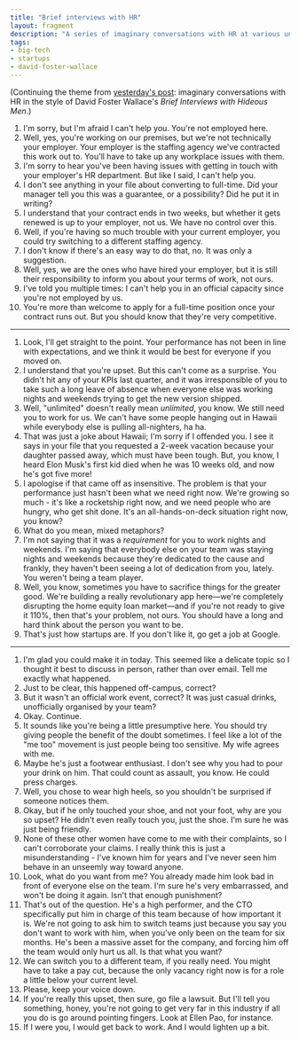 ```yaml
---
title: "Brief interviews with HR"
layout: fragment
description: "A series of imaginary conversations with HR at various unnamed tech companies."
tags:
- big-tech
- startups
- david-foster-wallace
---
```


(Continuing the theme from [yesterday's post](/posts/fragments-60): imaginary conversations with HR in the style of David Foster Wallace's _Brief Interviews with Hideous Men_.)

1. I'm sorry, but I'm afraid I can't help you. You're not employed here.
2. Well, yes, you're working on our premises, but we're not technically your employer. Your employer is the staffing agency we've contracted this work out to. You'll have to take up any workplace issues with them.
3. I'm sorry to hear you've been having issues with getting in touch with your employer's HR department. But like I said, I can't help you.
4. I don't see anything in your file about converting to full-time. Did your manager tell you this was a guarantee, or a possibility? Did he put it in writing?
5. I understand that your contract ends in two weeks, but whether it gets renewed is up to your employer, not us. We have no control over this.
6. Well, if you're having so much trouble with your current employer, you could try switching to a different staffing agency.
7. I don't know if there's an easy way to do that, no. It was only a suggestion.
8. Well, yes, we are the ones who have hired your employer, but it is still their responsibility to inform you about your terms of work, not ours.
9. I've told you multiple times: I can't help you in an official capacity since you're not employed by us.
10. You're more than welcome to apply for a full-time position once your contract runs out. But you should know that they're very competitive.

***

1. Look, I'll get straight to the point. Your performance has not been in line with expectations, and we think it would be best for everyone if you moved on.
2. I understand that you're upset. But this can't come as a surprise. You didn't hit any of your KPIs last quarter, and it was irresponsible of you to take such a long leave of absence when everyone else was working nights and weekends trying to get the new version shipped.
3. Well, "unlimited" doesn't really mean _unlimited_, you know. We still need you to work for us. We can't have some people hanging out in Hawaii while everybody else is pulling all-nighters, ha ha.
4. That was just a joke about Hawaii; I'm sorry if I offended you. I see it says in your file that you requested a 2-week vacation because your daughter passed away, which must have been tough. But, you know, I heard Elon Musk's first kid died when he was 10 weeks old, and now he's got five more!
5. I apologise if that came off as insensitive. The problem is that your performance just hasn't been what we need right now. We're growing so much - it's like a rocketship right now, and we need people who are hungry, who get shit done. It's an all-hands-on-deck situation right now, you know?
6. What do you mean, mixed metaphors?
7. I'm not saying that it was a _requirement_ for you to work nights and weekends. I'm saying that everybody else on your team was staying nights and weekends because they're dedicated to the cause and frankly, they haven't been seeing a lot of dedication from you, lately. You weren't being a team player.
8. Well, you know, sometimes you have to sacrifice things for the greater good. We're building a really revolutionary app here—we're completely disrupting the home equity loan market—and if you're not ready to give it 110%, then that's your problem, not ours. You should have a long and hard think about the person you want to be.
9. That's just how startups are. If you don't like it, go get a job at Google.

***

1. I'm glad you could make it in today. This seemed like a delicate topic so I thought it best to discuss in person, rather than over email. Tell me exactly what happened.
2. Just to be clear, this happened off-campus, correct?
3. But it wasn't an official work event, correct? It was just casual drinks, unofficially organised by your team?
4. Okay. Continue.
5. It sounds like you're being a little presumptive here. You should try giving people the benefit of the doubt sometimes. I feel like a lot of the "me too" movement is just people being too sensitive. My wife agrees with me.
6. Maybe he's just a footwear enthusiast. I don't see why you had to pour your drink on him. That could count as assault, you know. He could press charges.
7. Well, you chose to wear high heels, so you shouldn't be surprised if someone notices them.
8. Okay, but if he only touched your shoe, and not your foot, why are you so upset? He didn't even really touch you, just the shoe. I'm sure he was just being friendly.
9. None of these other women have come to me with their complaints, so I can't corroborate your claims. I really think this is just a misunderstanding - I've known him for years and I've never seen him behave in an unseemly way toward anyone.
10. Look, what do you want from me? You already made him look bad in front of everyone else on the team. I'm sure he's very embarrassed, and won't be doing it again. Isn't that enough punishment?
11. That's out of the question. He's a high performer, and the CTO specifically put him in charge of this team because of how important it is. We're not going to ask him to switch teams just because you say you don't want to work with him, when you've only been on the team for six months. He's been a massive asset for the company, and forcing him off the team would only hurt us all. Is that what you want?
12. We can switch you to a different team, if you really need. You might have to take a pay cut, because the only vacancy right now is for a role a little below your current level.
13. Please, keep your voice down.
14. If you're really this upset, then sure, go file a lawsuit. But I'll tell you something, honey, you're not going to get very far in this industry if all you do is go around pointing fingers. Look at Ellen Pao, for instance.
15. If I were you, I would get back to work. And I would lighten up a bit.
